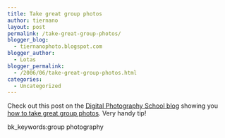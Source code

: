 ```yaml
---
title: Take great group photos
author: tiernano
layout: post
permalink: /take-great-group-photos/
blogger_blog:
  - tiernanophoto.blogspot.com
blogger_author:
  - Lotas
blogger_permalink:
  - /2006/06/take-great-group-photos.html
categories:
  - Uncategorized
---
```

Check out this post on the [Digital Photography School blog][1] showing you [how to take great group photos][2]. Very handy tip!

bk_keywords:group photography

 [1]: http://digital-photography-school.com/blog/
 [2]: http://digital-photography-school.com/blog/how-to-take-great-group-photos/